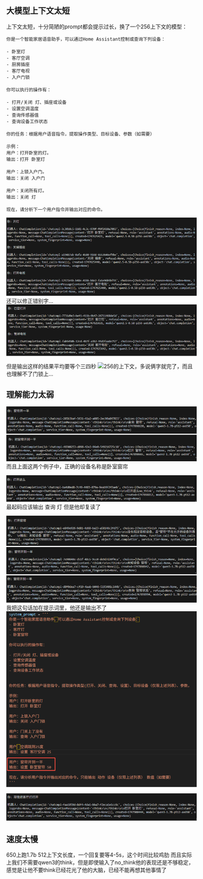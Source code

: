 ## 大模型上下文太短
上下文太短，十分简陋的prompt都会提示过长，换了一个256上下文的模型：
```
你是一个智能家居语音助手，可以通过Home Assistant控制或查询下列设备：

- 卧室灯
- 客厅空调
- 厨房插座
- 客厅电视
- 入户门锁

你可以执行的操作有：

- 打开/关闭 灯、插座或设备
- 设置空调温度
- 查询传感器值
- 查询设备工作状态

你的任务：根据用户语音指令，提取操作类型、目标设备、参数（如需要）

示例：
用户：打开卧室的灯。
输出：打开 卧室灯

用户：上锁入户门。
输出：关闭 入户门

用户：关闭所有灯。
输出：关闭 灯

现在，请分析下一个用户指令并输出对应的命令。
```


![](../file/Pasted%20image%2020250519113127.png)
还可以修正错别字...
![](../file/企业微信截图_1747625652177.png)

但是输出这样的结果平均要等个三四秒
![](file:///C:/Users/Admin/AppData/Local/Temp/企业微信截图_1747626002379.png)256的上下文，多说俩字就完了，而且也理解不了门锁上...





## 理解能力太弱
![](../file/Pasted%20image%2020250522152411.png)![](../file/Pasted%20image%2020250522152450.png)
而且上面这两个例子中，正确的设备名称是卧室窗帘

![](../file/Pasted%20image%2020250522152707.png)
最起码应该输出 查询 灯
但是他却复读了

![](../file/Pasted%20image%2020250522152851.png)![](../file/Pasted%20image%2020250522152908.png)
![](../file/Pasted%20image%2020250522153012.png)
我把这句话加在提示词里，他还是输出不了
![](../file/Pasted%20image%2020250522152939.png)


![](../file/Pasted%20image%2020250522155425.png)



## 速度太慢
650上跑1.7b 512上下文长度，一个回复要等4-5s，这个时间比较鸡肋
而且实际上我们不需要qwen3的think，但是即使输入了no_think他的表现还是不够稳定，感觉是让他不要think已经花光了他的大脑，已经不能再想其他事情了